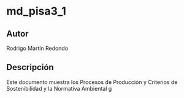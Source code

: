 # md_pisa3_1

## Autor
Rodrigo Martín Redondo

## Descripción
Este documento muestra los Procesos de Producción y Criterios de Sostenibilidad y la Normativa Ambiental
g

